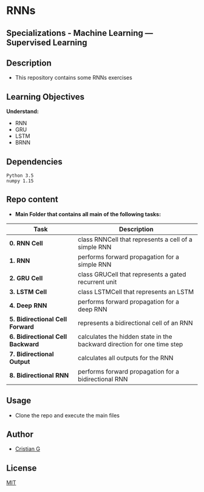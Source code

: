 # RNNs

## Specializations - Machine Learning ― Supervised Learning

## Description

* This repository contains some RNNs exercises

## Learning Objectives

**Understand:**

* RNN
* GRU
* LSTM
* BRNN

## Dependencies
```
Python 3.5
numpy 1.15
```

## Repo content

* **Main Folder that contains all main of the following tasks:**

| Task | Description |
| --- | --- |
|**0. RNN Cell**| class RNNCell that represents a cell of a simple RNN
|**1. RNN**| performs forward propagation for a simple RNN
|**2. GRU Cell**| class GRUCell that represents a gated recurrent unit
|**3. LSTM Cell**| class LSTMCell that represents an LSTM
|**4. Deep RNN**| performs forward propagation for a deep RNN
|**5. Bidirectional Cell Forward**| represents a bidirectional cell of an RNN
|**6. Bidirectional Cell Backward**| calculates the hidden state in the backward direction for one time step
|**7. Bidirectional Output**| calculates all outputs for the RNN
|**8. Bidirectional RNN**|  performs forward propagation for a bidirectional RNN

## Usage
* Clone the repo and execute the main files

## Author
- [Cristian G](https://github.com/cristian-fg)

## License
[MIT](https://choosealicense.com/licenses/mit/)
